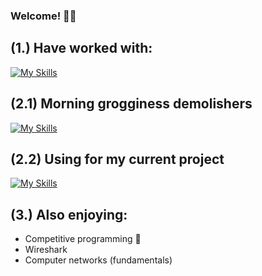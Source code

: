 ### Welcome! 👨‍💻

## (1.) Have worked with:
[![My Skills](https://skillicons.dev/icons?i=c,java,py,bash,docker,postgresql,html,js,css)](https://skillicons.dev)

## (2.1) Morning grogginess demolishers
[![My Skills](https://skillicons.dev/icons?i=docker,kubernetes,nginx,kali,azure,ansible,arch,nvim)](https://skillicons.dev)

## (2.2) Using for my current project
[![My Skills](https://skillicons.dev/icons?i=c,cmake,azure,kali,docker)](https://skillicons.dev)

## (3.) Also enjoying:
- Competitive programming 🥊
- Wireshark
- Computer networks (fundamentals)
